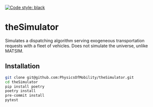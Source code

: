 [![Code style: black](https://img.shields.io/badge/code%20style-black-000000.svg)](https://github.com/psf/black)

# theSimulator
Simulates a dispatching algorithm serving exogeneous transportation requests with a fleet of vehicles. Does not simulate the universe, unlike MATSIM.

## Installation
```sh
git clone git@github.com:PhysicsOfMobility/theSimulator.git
cd theSimulator
pip install poetry
poetry install
pre-commit install
pytest
```
